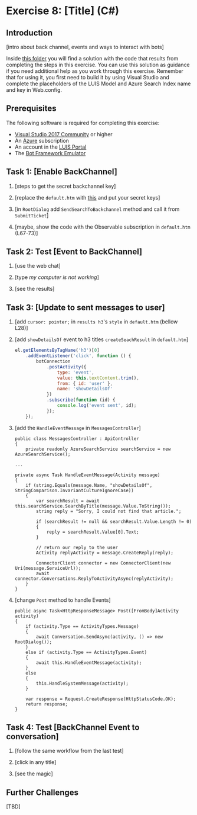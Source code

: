 # Exercise 8: [Title] (C#)

## Introduction

[intro about back channel, events and ways to interact with bots]

Inside [this folder](./exercise8-BackChannel) you will find a solution with the code that results from completing the steps in this exercise. You can use this solution as guidance if you need additional help as you work through this exercise. Remember that for using it, you first need to build it by using Visual Studio and complete the placeholders of the LUIS Model and Azure Search Index name and key in Web.config.

## Prerequisites

The following software is required for completing this exercise:

* [Visual Studio 2017 Community](https://www.visualstudio.com/downloads/) or higher
* An [Azure](https://azureinfo.microsoft.com/us-freetrial.html?cr_cc=200744395&wt.mc_id=usdx_evan_events_reg_dev_0_iottour_0_0) subscription
* An account in the [LUIS Portal](https://www.luis.ai)
* The [Bot Framework Emulator](https://emulator.botframework.com/)

## Task 1: [Enable BackChannel]

1. [steps to get the secret backchannel key]

1. [replace the `default.htm` with [this](../assets/csharp-backchannel/default.htm) and put your secret keys]

1. [in `RootDialog` add `SendSearchToBackchannel` method and call it from `SubmitTicket`]

1. [maybe, show the code with the Observable subscription in  `default.htm` (L67-73)]

## Task 2: Test [Event to BackChannel]

1. [use the web chat]

1. [type _my computer is not working_]

1. [see the results]

## Task 3: [Update to sent messages to user]

1. [add `cursor: pointer;` in `results h3`'s `style` in  `default.htm` (bellow L28)]

1. [add `showDetailsOf` event to h3 titles `createSeachResult` in  `default.htm`]

    ```javascript
    el.getElementsByTagName('h3')[0]
        .addEventListener('click', function () {
            botConnection
                .postActivity({
                    type: 'event',
                    value: this.textContent.trim(),
                    from: { id: 'user' },
                    name: 'showDetailsOf'
                })
                .subscribe(function (id) {
                    console.log('event sent', id);
                });
        });
    ```

1. [add the `HandleEventMessage` in `MessagesController`]

    ```CSharp
    public class MessagesController : ApiController
    {
        private readonly AzureSearchService searchService = new AzureSearchService();

    ...
    ```

    ```CSharp
    private async Task HandleEventMessage(Activity message)
    {
        if (string.Equals(message.Name, "showDetailsOf", StringComparison.InvariantCultureIgnoreCase))
        {
            var searchResult = await this.searchService.SearchByTitle(message.Value.ToString());
            string reply = "Sorry, I could not find that article.";

            if (searchResult != null && searchResult.Value.Length != 0)
            {
                reply = searchResult.Value[0].Text;
            }

            // return our reply to the user
            Activity replyActivity = message.CreateReply(reply);

            ConnectorClient connector = new ConnectorClient(new Uri(message.ServiceUrl));
            await connector.Conversations.ReplyToActivityAsync(replyActivity);
        }
    }
    ```

1. [change `Post` method to handle Events]

    ```CSharp
    public async Task<HttpResponseMessage> Post([FromBody]Activity activity)
    {
        if (activity.Type == ActivityTypes.Message)
        {
            await Conversation.SendAsync(activity, () => new RootDialog());
        }
        else if (activity.Type == ActivityTypes.Event)
        {
            await this.HandleEventMessage(activity);
        }
        else
        {
            this.HandleSystemMessage(activity);
        }

        var response = Request.CreateResponse(HttpStatusCode.OK);
        return response;
    }
    ```

## Task 4: Test [BackChannel Event to conversation]

1. [follow the same workflow from the last test]

1. [click in any title]

1. [see the magic]

## Further Challenges

[TBD]